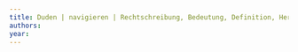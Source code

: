 ```yaml
---
title: Duden | navigieren | Rechtschreibung, Bedeutung, Definition, Herkunft
authors: 
year: 
---
```


